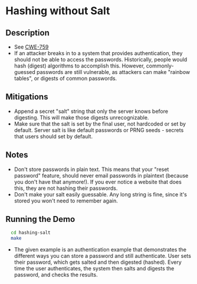 Hashing without Salt
====================

Description
-----------

* See [CWE-759](http://cwe.mitre.org/data/definitions/759.html)
*  If an attacker breaks in to a system that provides authentication, they should not be able to access the passwords. Historically, people would hash (digest) algorithms to accomplish this. However, commonly-guessed passwords are still vulnerable, as attackers can make "rainbow tables", or digests of common passwords. 

Mitigations
-----------
* Append a secret "salt" string that only the server knows before digesting. This will make those digests unrecognizable.
* Make sure that the salt is set by the final user, not hardcoded or set by default. Server salt is like default passwords or PRNG seeds - secrets that users should set by default.

Notes
-----
* Don't store passwords in plain text. This means that your "reset password" feature, should never email passwords in plaintext (because you don't have that anymore!). If you ever notice a website that does this, they are not hashing their passwords. 
* Don't make your salt easily guessable. Any long string is fine, since it's stored you won't need to remember again.

Running the Demo
----------------
```sh
  cd hashing-salt
  make
```

* The given example is an authentication example that demonstrates the different ways you can store a password and still authenticate. User sets their password, which gets salted and then digested (hashed). Every time the user authenticates, the system then salts and digests the password, and checks the results.

